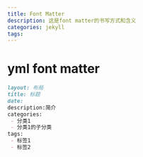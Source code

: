 ```yaml
---
title: Font Matter
description: 这是font matter的书写方式和含义
categories: jekyll
tags: 
---
```


# yml font matter

~~~markdown
layout: 布局
title: 标题
date: 
description:简介
categories:
 - 分类1
 - 分类1的子分类
tags: 
 - 标签1
 - 标签2
~~~



